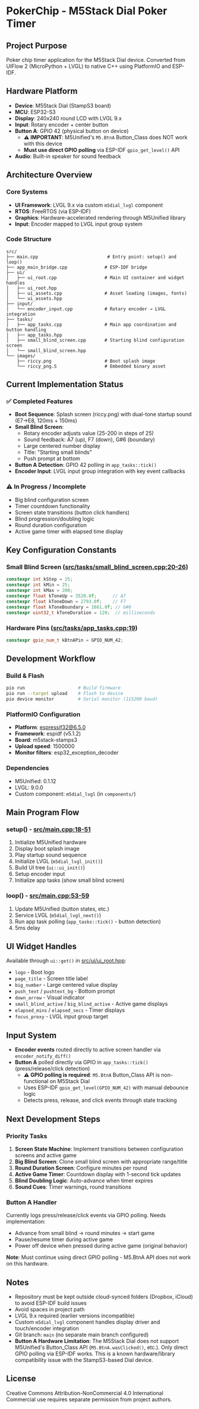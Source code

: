 # PokerChip - M5Stack Dial Poker Timer

## Project Purpose
Poker chip timer application for the M5Stack Dial device. Converted from UIFlow 2 (MicroPython + LVGL) to native C++ using PlatformIO and ESP-IDF.

## Hardware Platform
- **Device**: M5Stack Dial (StampS3 board)
- **MCU**: ESP32-S3
- **Display**: 240x240 round LCD with LVGL 9.x
- **Input**: Rotary encoder + center button
- **Button A**: GPIO 42 (physical button on device)
  - **⚠️ IMPORTANT**: M5Unified's `M5.BtnA` Button_Class does NOT work with this device
  - **Must use direct GPIO polling** via ESP-IDF `gpio_get_level()` API
- **Audio**: Built-in speaker for sound feedback

## Architecture Overview

### Core Systems
- **UI Framework**: LVGL 9.x via custom `m5dial_lvgl` component
- **RTOS**: FreeRTOS (via ESP-IDF)
- **Graphics**: Hardware-accelerated rendering through M5Unified library
- **Input**: Encoder mapped to LVGL input group system

### Code Structure
```
src/
├── main.cpp                          # Entry point: setup() and loop()
├── app_main_bridge.cpp              # ESP-IDF bridge
├── ui/
│   ├── ui_root.cpp                  # Main UI container and widget handles
│   ├── ui_root.hpp
│   ├── ui_assets.cpp                # Asset loading (images, fonts)
│   └── ui_assets.hpp
├── input/
│   └── encoder_input.cpp            # Rotary encoder → LVGL integration
├── tasks/
│   ├── app_tasks.cpp                # Main app coordination and button handling
│   ├── app_tasks.hpp
│   ├── small_blind_screen.cpp       # Starting blind configuration screen
│   └── small_blind_screen.hpp
└── images/
    ├── riccy.png                    # Boot splash image
    └── riccy_png.S                  # Embedded binary asset
```

## Current Implementation Status

### ✅ Completed Features
- **Boot Sequence**: Splash screen (riccy.png) with dual-tone startup sound (E7→E8, 120ms + 150ms)
- **Small Blind Screen**:
  - Rotary encoder adjusts value (25-200 in steps of 25)
  - Sound feedback: A7 (up), F7 (down), G#6 (boundary)
  - Large centered number display
  - Title: "Starting small blinds"
  - Push prompt at bottom
- **Button A Detection**: GPIO 42 polling in `app_tasks::tick()`
- **Encoder Input**: LVGL input group integration with key event callbacks

### ⚠️ In Progress / Incomplete
- Big blind configuration screen
- Timer countdown functionality
- Screen state transitions (button click handlers)
- Blind progression/doubling logic
- Round duration configuration
- Active game timer with elapsed time display

## Key Configuration Constants

### Small Blind Screen ([src/tasks/small_blind_screen.cpp:20-26](src/tasks/small_blind_screen.cpp#L20-L26))
```cpp
constexpr int kStep = 25;
constexpr int kMin = 25;
constexpr int kMax = 200;
constexpr float kToneUp = 3520.0f;      // A7
constexpr float kToneDown = 2793.0f;    // F7
constexpr float kToneBoundary = 1661.0f; // G#6
constexpr uint32_t kToneDuration = 120;  // milliseconds
```

### Hardware Pins ([src/tasks/app_tasks.cpp:19](src/tasks/app_tasks.cpp#L19))
```cpp
constexpr gpio_num_t kBtnAPin = GPIO_NUM_42;
```

## Development Workflow

### Build & Flash
```bash
pio run                    # Build firmware
pio run --target upload    # Flash to device
pio device monitor         # Serial monitor (115200 baud)
```

### PlatformIO Configuration
- **Platform**: espressif32@6.5.0
- **Framework**: espidf (v5.1.2)
- **Board**: m5stack-stamps3
- **Upload speed**: 1500000
- **Monitor filters**: esp32_exception_decoder

### Dependencies
- M5Unified: 0.1.12
- LVGL: 9.0.0
- Custom component: `m5dial_lvgl` (in `components/`)

## Main Program Flow

### setup() - [src/main.cpp:18-51](src/main.cpp#L18-L51)
1. Initialize M5Unified hardware
2. Display boot splash image
3. Play startup sound sequence
4. Initialize LVGL (`m5dial_lvgl_init()`)
5. Build UI tree (`ui::ui_init()`)
6. Setup encoder input
7. Initialize app tasks (show small blind screen)

### loop() - [src/main.cpp:53-59](src/main.cpp#L53-L59)
1. Update M5Unified (button states, etc.)
2. Service LVGL (`m5dial_lvgl_next()`)
3. Run app task polling (`app_tasks::tick()` - button detection)
4. 5ms delay

## UI Widget Handles
Available through `ui::get()` in [src/ui/ui_root.hpp](src/ui/ui_root.hpp):
- `logo` - Boot logo
- `page_title` - Screen title label
- `big_number` - Large centered value display
- `push_text` / `pushtext_bg` - Bottom prompt
- `down_arrow` - Visual indicator
- `small_blind_active` / `big_blind_active` - Active game displays
- `elapsed_mins` / `elapsed_secs` - Timer displays
- `focus_proxy` - LVGL input group target

## Input System
- **Encoder events** routed directly to active screen handler via `encoder_notify_diff()`
- **Button A** polled directly via GPIO in `app_tasks::tick()` (press/release/click detection)
  - **⚠️ GPIO polling is required**: `M5.BtnA` Button_Class API is non-functional on M5Stack Dial
  - Uses ESP-IDF `gpio_get_level(GPIO_NUM_42)` with manual debounce logic
  - Detects press, release, and click events through state tracking

## Next Development Steps

### Priority Tasks
1. **Screen State Machine**: Implement transitions between configuration screens and active game
2. **Big Blind Screen**: Clone small blind screen with appropriate range/title
3. **Round Duration Screen**: Configure minutes per round
4. **Active Game Timer**: Countdown display with 1-second tick updates
5. **Blind Doubling Logic**: Auto-advance when timer expires
6. **Sound Cues**: Timer warnings, round transitions

### Button A Handler
Currently logs press/release/click events via GPIO polling. Needs implementation:
- Advance from small blind → round minutes → start game
- Pause/resume timer during active game
- Power off device when pressed during active game (original behavior)

**Note**: Must continue using direct GPIO polling - M5.BtnA API does not work on this hardware.

## Notes
- Repository must be kept outside cloud-synced folders (Dropbox, iCloud) to avoid ESP-IDF build issues
- Avoid spaces in project path
- LVGL 9.x required (earlier versions incompatible)
- Custom `m5dial_lvgl` component handles display driver and touch/encoder integration
- Git branch: `main` (no separate main branch configured)
- **Button A Hardware Limitation**: The M5Stack Dial does not support M5Unified's Button_Class API (`M5.BtnA.wasClicked()`, etc.). Only direct GPIO polling via ESP-IDF works. This is a known hardware/library compatibility issue with the StampS3-based Dial device.

## License
Creative Commons Attribution-NonCommercial 4.0 International
Commercial use requires separate permission from project authors.
